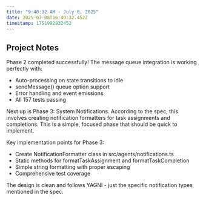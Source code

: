 ```yaml
---
title: "9:40:32 AM - July 8, 2025"
date: 2025-07-08T16:40:32.452Z
timestamp: 1751992832452
---
```


## Project Notes

Phase 2 completed successfully! The message queue integration is working perfectly with:
- Auto-processing on state transitions to idle
- sendMessage() queue option support
- Error handling and event emissions
- All 157 tests passing

Next up is Phase 3: System Notifications. According to the spec, this involves creating notification formatters for task assignments and completions. This is a simple, focused phase that should be quick to implement.

Key implementation points for Phase 3:
- Create NotificationFormatter class in src/agents/notifications.ts
- Static methods for formatTaskAssignment and formatTaskCompletion
- Simple string formatting with proper escaping
- Comprehensive test coverage

The design is clean and follows YAGNI - just the specific notification types mentioned in the spec.
